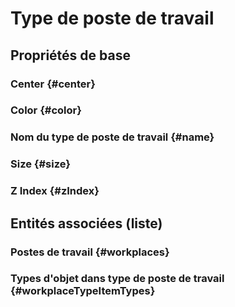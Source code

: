 # Type de poste de travail
<!--- THIS FILE IS GENERATED PLEASE DO NOT EDIT IT DIRECTLY --->



## Propriétés de base

### Center {#center}
        

### Color {#color}
        

### Nom du type de poste de travail {#name}
        

### Size {#size}
        

### Z Index {#zIndex}
        




## Entités associées (liste)

### Postes de travail {#workplaces}
        

### Types d'objet dans type de poste de travail {#workplaceTypeItemTypes}
        




